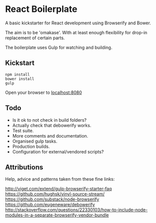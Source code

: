 React Boilerplate
=================

A basic kickstarter for React development using Browserify and Bower.

The aim is to be 'omakase'. With at least enough
flexibility for drop-in replacement of certain parts.

The boilerplate uses Gulp for watching and building.

Kickstart
---------

    npm install
    bower install
    gulp

Open your browser to [localhost:8080](http://localhost:8080)

Todo
----

- Is it ok to not check in build folders?
- Actually check that debowerify works.
- Test suite.
- More comments and documentation.
- Organised gulp tasks.
- Production builds.
- Configuration for external/vendored scripts?

Attributions
------------

Help, advice and patterns taken from these fine links:

http://viget.com/extend/gulp-browserify-starter-faq  
https://github.com/hughsk/vinyl-source-stream/  
https://github.com/substack/node-browserify  
https://github.com/eugeneware/debowerify  
http://stackoverflow.com/questions/22330103/how-to-include-node-modules-in-a-separate-browserify-vendor-bundle  